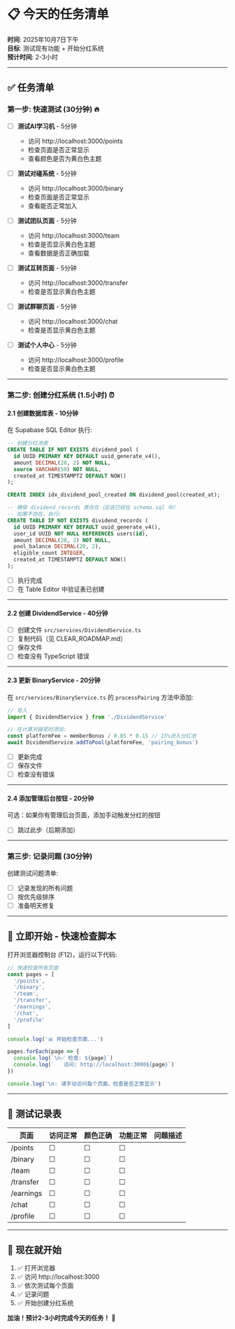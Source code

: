 # 📋 今天的任务清单

**时间**: 2025年10月7日下午  
**目标**: 测试现有功能 + 开始分红系统  
**预计时间**: 2-3小时

---

## ✅ **任务清单**

### **第一步: 快速测试 (30分钟)** 🔥

- [ ] **测试AI学习机** - 5分钟
  - 访问 http://localhost:3000/points
  - 检查页面是否正常显示
  - 查看颜色是否为黄白色主题
  
- [ ] **测试对碰系统** - 5分钟
  - 访问 http://localhost:3000/binary
  - 检查页面是否正常显示
  - 查看能否正常加入
  
- [ ] **测试团队页面** - 5分钟
  - 访问 http://localhost:3000/team
  - 检查是否显示黄白色主题
  - 查看数据是否正确加载
  
- [ ] **测试互转页面** - 5分钟
  - 访问 http://localhost:3000/transfer
  - 检查是否显示黄白色主题
  
- [ ] **测试群聊页面** - 5分钟
  - 访问 http://localhost:3000/chat
  - 检查是否显示黄白色主题
  
- [ ] **测试个人中心** - 5分钟
  - 访问 http://localhost:3000/profile
  - 检查是否显示黄白色主题

---

### **第二步: 创建分红系统 (1.5小时)** ⏰

#### **2.1 创建数据库表** - 10分钟

在 Supabase SQL Editor 执行:

```sql
-- 创建分红池表
CREATE TABLE IF NOT EXISTS dividend_pool (
  id UUID PRIMARY KEY DEFAULT uuid_generate_v4(),
  amount DECIMAL(20, 2) NOT NULL,
  source VARCHAR(50) NOT NULL,
  created_at TIMESTAMPTZ DEFAULT NOW()
);

CREATE INDEX idx_dividend_pool_created ON dividend_pool(created_at);

-- 确保 dividend_records 表存在（应该已经在 schema.sql 中）
-- 如果不存在，执行:
CREATE TABLE IF NOT EXISTS dividend_records (
  id UUID PRIMARY KEY DEFAULT uuid_generate_v4(),
  user_id UUID NOT NULL REFERENCES users(id),
  amount DECIMAL(20, 2) NOT NULL,
  pool_balance DECIMAL(20, 2),
  eligible_count INTEGER,
  created_at TIMESTAMPTZ DEFAULT NOW()
);
```

- [ ] 执行完成
- [ ] 在 Table Editor 中验证表已创建

---

#### **2.2 创建 DividendService** - 40分钟

- [ ] 创建文件 `src/services/DividendService.ts`
- [ ] 复制代码（见 CLEAR_ROADMAP.md）
- [ ] 保存文件
- [ ] 检查没有 TypeScript 错误

---

#### **2.3 更新 BinaryService** - 20分钟

在 `src/services/BinaryService.ts` 的 `processPairing` 方法中添加:

```typescript
// 导入
import { DividendService } from './DividendService'

// 在计算对碰奖时添加:
const platformFee = memberBonus / 0.85 * 0.15 // 15%进入分红池
await DividendService.addToPool(platformFee, 'pairing_bonus')
```

- [ ] 更新完成
- [ ] 保存文件
- [ ] 检查没有错误

---

#### **2.4 添加管理后台按钮** - 20分钟

可选：如果你有管理后台页面，添加手动触发分红的按钮

- [ ] 跳过此步（后期添加）

---

### **第三步: 记录问题 (30分钟)**

创建测试问题清单:

- [ ] 记录发现的所有问题
- [ ] 按优先级排序
- [ ] 准备明天修复

---

## 🎯 **立即开始 - 快速检查脚本**

打开浏览器控制台 (F12)，运行以下代码:

```javascript
// 快速检查所有页面
const pages = [
  '/points',
  '/binary', 
  '/team',
  '/transfer',
  '/earnings',
  '/chat',
  '/profile'
]

console.log('📊 开始检查页面...')

pages.forEach(page => {
  console.log(`\n✅ 检查: ${page}`)
  console.log(`   访问: http://localhost:3000${page}`)
})

console.log('\n💡 请手动访问每个页面，检查是否正常显示')
```

---

## 📝 **测试记录表**

| 页面 | 访问正常 | 颜色正确 | 功能正常 | 问题描述 |
|------|---------|---------|---------|---------|
| /points | ☐ | ☐ | ☐ | |
| /binary | ☐ | ☐ | ☐ | |
| /team | ☐ | ☐ | ☐ | |
| /transfer | ☐ | ☐ | ☐ | |
| /earnings | ☐ | ☐ | ☐ | |
| /chat | ☐ | ☐ | ☐ | |
| /profile | ☐ | ☐ | ☐ | |

---

## 🚀 **现在就开始**

1. ✅ 打开浏览器
2. ✅ 访问 http://localhost:3000
3. ✅ 依次测试每个页面
4. ✅ 记录问题
5. ✅ 开始创建分红系统

**加油！预计2-3小时完成今天的任务！** 💪

